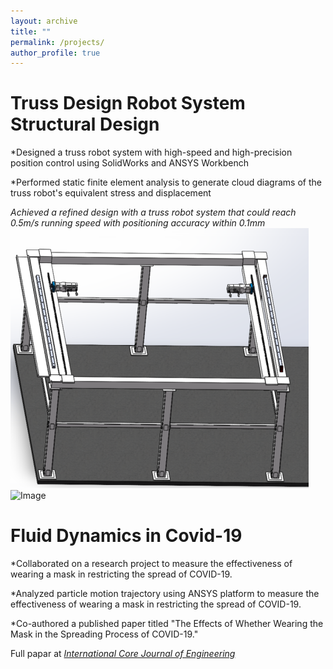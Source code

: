```yaml
---
layout: archive
title: ""
permalink: /projects/
author_profile: true
---
```

Truss Design Robot System Structural Design   
=======
*Designed a truss robot system with high-speed and high-precision position control using SolidWorks and ANSYS Workbench

*Performed static finite element analysis to generate cloud diagrams of the truss robot's equivalent stress and displacement

*Achieved a refined design with a truss robot system that could reach 0.5m/s running speed with positioning accuracy within 0.1mm*
![truss](/images/truss.png)
<img src="https://github.com/ZhangliangLi/web/blob/59bf8876f6b05ad7f8656fc81d5ec2fd9bb75e21/images/truss.png" alt="Image" height="500" width="500">
	

Fluid Dynamics in Covid-19    
=======
*Collaborated on a research project to measure the effectiveness of wearing a mask in restricting the spread of COVID-19.

*Analyzed particle motion trajectory using ANSYS platform to measure the effectiveness of wearing a mask in restricting the spread of COVID-19.

*Co-authored a published paper titled "The Effects of Whether Wearing the Mask in the Spreading Process of COVID-19."

Full papar at <i>[International Core Journal of Engineering](https://dx.doi.org/10.6919/ICJE.202012_6(12).0025)</i>

